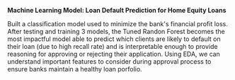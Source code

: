 **Machine Learning Model: Loan Default Prediction for Home Equity Loans**

Built a classification model used to minimize the bank's financial profit loss. After testing and training 3 models, the Tuned Randon Forest becomes the most impactful model able to predict which clients are likely to default on their loan (due to high recall rate) and is interpretable enough to provide reasoning for approving or rejecting their application. Using EDA, we can understand important features to consider during approval process to ensure banks maintain a healthy loan porfolio. 
